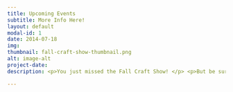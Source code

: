 ```yaml
---
title: Upcoming Events
subtitle: More Info Here!
layout: default
modal-id: 1
date: 2014-07-18
img: 
thumbnail: fall-craft-show-thumbnail.png
alt: image-alt
project-date: 
description: <p>You just missed the Fall Craft Show! </p> <p>But be sure to check back here for upcoming events as they are posted.</p>

---
```

